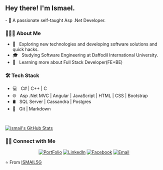 
<!--### Hi there 👋

**ismail5g/ismail5g** is a ✨ _special_ ✨ repository because its `README.md` (this file) appears on your GitHub profile.

Here are some ideas to get you started:

- 🔭 I’m currently working on ...
- 🌱 I’m currently learning ...
- 👯 I’m looking to collaborate on ...
- 🤔 I’m looking for help with ...
- 💬 Ask me about ...
- 📫 How to reach me: ...
- 😄 Pronouns: ...
- ⚡ Fun fact: ...
-->
<h2> Hey there! I'm Ismael.</h2>
- 🌱 A passionate self-taught Asp .Net Developer.


<h3> 👨🏻‍💻 About Me </h3>

- 🤔 &nbsp; Exploring new technologies and developing software solutions and quick hacks.
- 🎓 &nbsp; Studying Software Engineering at Daffodil International University.
- 🌱 &nbsp; Learning more about Full Stack Developer(FE+BE)
<!--- 🌱 &nbsp; Learning more about Cloud Architecture and Systems Design. -->

<h3>🛠 Tech Stack</h3>

- 💻 &nbsp; C# | C++ | C
- 🌐 &nbsp; Asp .Net MVC | Angular | JavaScript | HTML | CSS | Bootstrap
- 🛢 &nbsp; SQL Server | Cassandra | Postgres
- 🔧 &nbsp; Git | Markdown

<br/>

[![ismail's GitHub Stats](https://github-readme-stats.vercel.app/api?username=ismail5g&show_icons=true)](https://github.com/ismail5g)

<h3> 🤝🏻 Connect with Me </h3>

<p align="center">
<a href="https://devismail.netlify.app/"><img alt="PortFolio" src="https://img.shields.io/badge/Portfolio-www.devismail.netlify.com-blue?style=flat-square&logo=google-chrome"></a>
<a href="https://www.linkedin.com/in/ismail5g/"><img alt="LinkedIn" src="https://img.shields.io/badge/ismail5g-linkedIn-brightgreen?style=flat-square&logo=linkedin"></a>
<a href="https://www.facebook.com/ismail5g/"><img alt="Facebook" src="https://img.shields.io/badge/ismail5g-facebook-blue?style=flat&logo=facebook"></a>
<a href="mailto:ismail96dream@gmail.com"><img alt="Email" src="https://img.shields.io/badge/Email-ismail96dream@gmail.com-blue?style=flat-square&logo=gmail"></a>
</p>

⭐️ From [ISMAIL5G](https://github.com/ismail5g)
